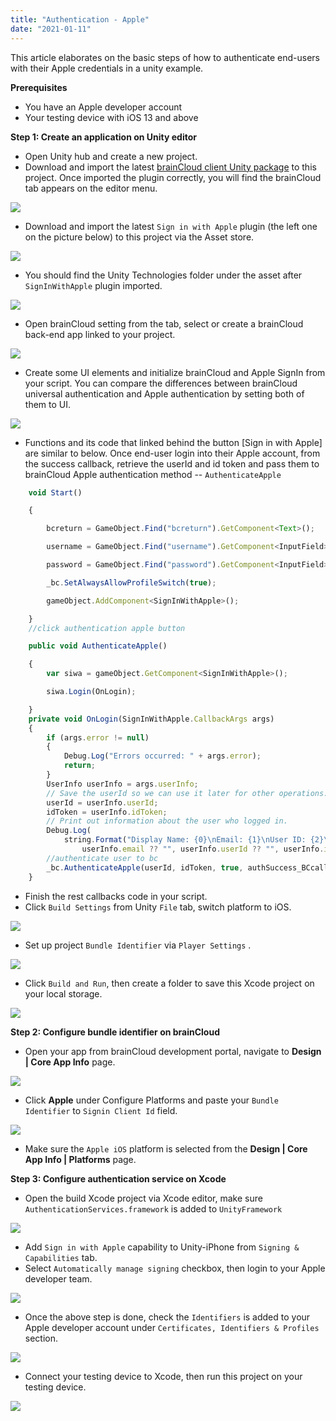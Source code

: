 ```yaml
---
title: "Authentication - Apple"
date: "2021-01-11"
---
```


This article elaborates on the basic steps of how to authenticate end-users with their Apple credentials in a unity example.

**Prerequisites**

- You have an Apple developer account
- Your testing device with iOS 13 and above

**Step 1: Create an application on Unity editor**

- Open Unity hub and create a new project.
- Download and import the latest [brainCloud client Unity package](https://github.com/getbraincloud/braincloud-csharp/releases) to this project. Once imported the plugin correctly, you will find the brainCloud tab appears on the editor menu.

![](images/Screen+Shot+2021-01-10+at+8.10.14+PM.png)

- Download and import the latest `Sign in with Apple` plugin (the left one on the picture below) to this project via the Asset store.

![](images/Screen+Shot+2021-01-10+at+8.57.20+PM.png)

- You should find the Unity Technologies folder under the asset after `SignInWithApple` plugin imported.

![](images/Screen+Shot+2021-01-10+at+9.05.16+PM.png)

- Open brainCloud setting from the tab, select or create a brainCloud back-end app linked to your project.

![](images/Screen+Shot+2021-01-10+at+9.11.08+PM.png)

- Create some UI elements and initialize brainCloud and Apple SignIn from your script. You can compare the differences between brainCloud universal authentication and Apple authentication by setting both of them to UI.

![](images/Screen+Shot+2021-01-10+at+9.13.34+PM.png)

- Functions and its code that linked behind the button [Sign in with Apple] are similar to below. Once end-user login into their Apple account, from the success callback, retrieve the userId and id token and pass them to brainCloud Apple authentication method -- `AuthenticateApple`
```js
    void Start()

    {

        bcreturn = GameObject.Find("bcreturn").GetComponent<Text>();

        username = GameObject.Find("username").GetComponent<InputField>();

        password = GameObject.Find("password").GetComponent<InputField>();

        _bc.SetAlwaysAllowProfileSwitch(true);

        gameObject.AddComponent<SignInWithApple>();

    }
    //click authentication apple button

    public void AuthenticateApple()

    {
        var siwa = gameObject.GetComponent<SignInWithApple>();

        siwa.Login(OnLogin);

    }
    private void OnLogin(SignInWithApple.CallbackArgs args)
    {
        if (args.error != null)
        {
            Debug.Log("Errors occurred: " + args.error);
            return;
        }
        UserInfo userInfo = args.userInfo;
        // Save the userId so we can use it later for other operations.
        userId = userInfo.userId;
        idToken = userInfo.idToken;
        // Print out information about the user who logged in.
        Debug.Log(
            string.Format("Display Name: {0}\nEmail: {1}\nUser ID: {2}\nID Token: {3}", userInfo.displayName ?? "",
                userInfo.email ?? "", userInfo.userId ?? "", userInfo.idToken ?? ""));
        //authenticate user to bc
        _bc.AuthenticateApple(userId, idToken, true, authSuccess_BCcall, authError_BCcall);
    }
```
- Finish the rest callbacks code in your script.
- Click `Build Settings` from Unity `File` tab, switch platform to iOS.

![](images/Screen+Shot+2021-01-10+at+9.44.33+PM.png)

- Set up project `Bundle Identifier` via `Player Settings` .

![](images/Screen+Shot+2021-01-10+at+9.47.48+PM.png)

- Click `Build and Run`, then create a folder to save this Xcode project on your local storage.

![](images/Screen+Shot+2021-01-10+at+9.55.52+PM.png)

**Step 2: Configure bundle identifier on brainCloud**

- Open your app from brainCloud development portal, navigate to **Design | Core App Info** page.

![](images/image.png)

- Click **Apple** under Configure Platforms and paste your `Bundle Identifier` to `Signin Client Id` field.

![](images/Screen+Shot+2021-01-10+at+11.26.27+PM.png)

- Make sure the `Apple iOS` platform is selected from the **Design | Core App Info | Platforms** page.

**Step 3: Configure authentication service on Xcode**

- Open the build Xcode project via Xcode editor, make sure `AuthenticationServices.framework` is added to `UnityFramework`

![](images/Screen+Shot+2021-01-10+at+11.00.41+PM.png)

- Add `Sign in with Apple` capability to Unity-iPhone from `Signing & Capabilities` tab.
- Select `Automatically manage signing` checkbox, then login to your Apple developer team.

![](images/Screen+Shot+2021-01-10+at+11.11.17+PM.png)

- Once the above step is done, check the `Identifiers` is added to your Apple developer account under `Certificates, Identifiers & Profiles` section.

![](images/Screen+Shot+2021-01-10+at+11.13.37+PM.png)

- Connect your testing device to Xcode, then run this project on your testing device.

![](images/Screen+Shot+2021-01-10+at+11.37.43+PM.png)
